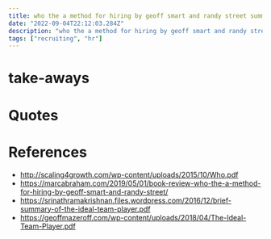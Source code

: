 ```yaml
---
title: who the a method for hiring by geoff smart and randy street summary
date: "2022-09-04T22:12:03.284Z"
description: "who the a method for hiring by geoff smart and randy street summary"
tags: ["recruiting", "hr"]
---
```

# take-aways



# Quotes


# References
- http://scaling4growth.com/wp-content/uploads/2015/10/Who.pdf
- https://marcabraham.com/2019/05/01/book-review-who-the-a-method-for-hiring-by-geoff-smart-and-randy-street/
- https://srinathramakrishnan.files.wordpress.com/2016/12/brief-summary-of-the-ideal-team-player.pdf
- https://geoffmazeroff.com/wp-content/uploads/2018/04/The-Ideal-Team-Player.pdf